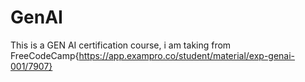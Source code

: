 # GenAI
This is a GEN AI certification course, i am taking from FreeCodeCamp{https://app.exampro.co/student/material/exp-genai-001/7907}
